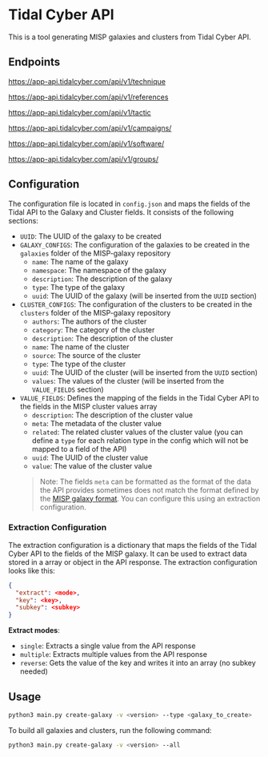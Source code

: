 # Tidal Cyber API 

This is a tool generating MISP galaxies and clusters from Tidal Cyber API.

## Endpoints
https://app-api.tidalcyber.com/api/v1/technique

https://app-api.tidalcyber.com/api/v1/references

https://app-api.tidalcyber.com/api/v1/tactic

https://app-api.tidalcyber.com/api/v1/campaigns/

https://app-api.tidalcyber.com/api/v1/software/

https://app-api.tidalcyber.com/api/v1/groups/

## Configuration
The configuration file is located in `config.json` and maps the fields of the Tidal API to the Galaxy and Cluster fields. It consists of the following sections:
- `UUID`: The UUID of the galaxy to be created
- `GALAXY_CONFIGS`: The configuration of the galaxies to be created in the `galaxies` folder of the MISP-galaxy repository
  - `name`: The name of the galaxy
  - `namespace`: The namespace of the galaxy
  - `description`: The description of the galaxy
  - `type`: The type of the galaxy
  - `uuid`: The UUID of the galaxy (will be inserted from the `UUID` section)
- `CLUSTER_CONFIGS`: The configuration of the clusters to be created in the `clusters` folder of the MISP-galaxy repository 
  - `authors`: The authors of the cluster
  - `category`: The category of the cluster
  - `description`: The description of the cluster
  - `name`: The name of the cluster
  - `source`: The source of the cluster
  - `type`: The type of the cluster
  - `uuid`: The UUID of the cluster (will be inserted from the `UUID` section)
  - `values`: The values of the cluster (will be inserted from the `VALUE_FIELDS` section)
- `VALUE_FIELDS`: Defines the mapping of the fields in the Tidal Cyber API to the fields in the MISP cluster values array
  - `description`: The description of the cluster value
  - `meta`: The metadata of the cluster value 
  - `related`: The related cluster values of the cluster value (you can define a `type` for each relation type in the config which will not be mapped to a field of the API)
  - `uuid`: The UUID of the cluster value 
  - `value`: The value of the cluster value
  >Note: The fields `meta` can be formatted as the format of the data the API provides sometimes does not match the format defined by the [MISP galaxy format](https://www.misp-standard.org/rfc/misp-standard-galaxy-format.html#name-conventions-and-terminology). You can configure this using an extraction configuration.

### Extraction Configuration
The extraction configuration is a dictionary that maps the fields of the Tidal Cyber API to the fields of the MISP galaxy. It can be used to extract data stored in a array or object in the API response. The extraction configuration looks like this:
```json
{
  "extract": <mode>,
  "key": <key>,
  "subkey": <subkey>
}
```
**Extract modes**:

- `single`: Extracts a single value from the API response
- `multiple`: Extracts multiple values from the API response
- `reverse`: Gets the value of the key and writes it into an array (no subkey needed)

## Usage
```bash
python3 main.py create-galaxy -v <version> --type <galaxy_to_create>
```
To build all galaxies and clusters, run the following command:

```bash
python3 main.py create-galaxy -v <version> --all
```